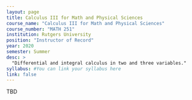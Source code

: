 ```yaml
---
layout: page
title: Calculus III for Math and Physical Sciences
course_name: "Calculus III for Math and Physical Sciences"
course_number: "MATH 251"
institution: Rutgers University
position: "Instructor of Record"
year: 2020
semester: Summer
desc: >
  "Differential and integral calculus in two and three variables."
syllabus: #You can link your syllabus here
link: false
---
```


TBD
